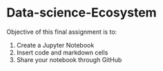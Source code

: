 # Data-science-Ecosystem
Objective of this final assignment is to:
1. Create a Jupyter Notebook
2. Insert code and markdown cells
3. Share your notebook through GitHub
